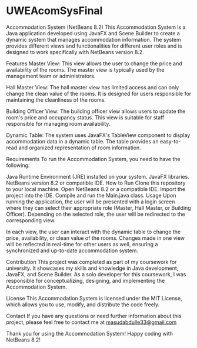 # UWEAcomSysFinal

Accommodation System (NetBeans 8.2)
This Accommodation System is a Java application developed using JavaFX and Scene Builder to create a dynamic system that manages accommodation information. The system provides different views and functionalities for different user roles and is designed to work specifically with NetBeans version 8.2.

Features
Master View: This view allows the user to change the price and availability of the rooms. The master view is typically used by the management team or administrators.

Hall Master View: The hall master view has limited access and can only change the clean value of the rooms. It is designed for users responsible for maintaining the cleanliness of the rooms.

Building Officer View: The building officer view allows users to update the room's price and occupancy status. This view is suitable for staff responsible for managing room availability.

Dynamic Table: The system uses JavaFX's TableView component to display accommodation data in a dynamic table. The table provides an easy-to-read and organized representation of room information.

Requirements
To run the Accommodation System, you need to have the following:

Java Runtime Environment (JRE) installed on your system.
JavaFX libraries.
NetBeans version 8.2 or compatible IDE.
How to Run
Clone this repository to your local machine.
Open NetBeans 8.2 or a compatible IDE.
Import the project into the IDE.
Compile and run the Main.java class.
Usage
Upon running the application, the user will be presented with a login screen where they can select their appropriate role (Master, Hall Master, or Building Officer). Depending on the selected role, the user will be redirected to the corresponding view.

In each view, the user can interact with the dynamic table to change the price, availability, or clean value of the rooms. Changes made in one view will be reflected in real-time for other users as well, ensuring a synchronized and up-to-date accommodation system.

Contribution
This project was completed as part of my coursework for university. It showcases my skills and knowledge in Java development, JavaFX, and Scene Builder. As a solo developer for this coursework, I was responsible for conceptualizing, designing, and implementing the Accommodation System.

License
This Accommodation System is licensed under the MIT License, which allows you to use, modify, and distribute the code freely.

Contact
If you have any questions or need further information about this project, please feel free to contact me at masudabdulle33@gmail.com 

Thank you for using the Accommodation System! Happy coding with NetBeans 8.2!








